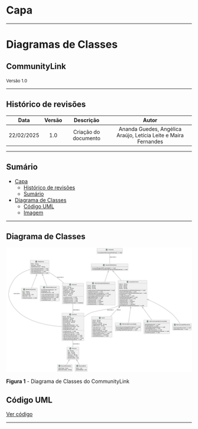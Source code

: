 # Capa

---

<h1>Diagramas de Classes</h1>

<h2>CommunityLink</h2>

<small>Versão 1.0</small>

---

## Histórico de revisões

|    Data    | Versão |          Descrição          |      Autor       |
| :--------: | :----: | :-------------------------: | :--------------: |
| 22/02/2025 |  1.0   |    Criação do documento     | Ananda Guedes, Angélica Araújo, Letícia Leite e Maira Fernandes |


---

## Sumário

- [Capa](#capa)
  - [Histórico de revisões](#histórico-de-revisões)
  - [Sumário](#sumário)
- [Diagrama de Classes](#diagrama-de-classes)
  - [Código UML](#código-uml)
  - [Imagem](#imagem)

---
## Diagrama de Classes
![Diagrama de Classes CommunityLink](/images/diagrama-de-classes.png)

**Figura 1** - Diagrama de Classes do CommunityLink

## Código UML

[Ver código](/uml-diagrama-de-classes.md)


---
